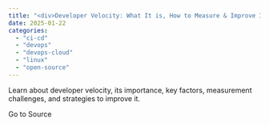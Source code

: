 ```yaml
---
title: "<div>Developer Velocity: What It is, How to Measure & Improve It</div>"
date: 2025-01-22
categories: 
  - "ci-cd"
  - "devops"
  - "devops-cloud"
  - "linux"
  - "open-source"
---
```


Learn about developer velocity, its importance, key factors, measurement challenges, and strategies to improve it.

Go to Source
